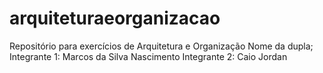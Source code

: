# arquiteturaeorganizacao
Repositório para exercícios de Arquitetura e Organização
Nome da dupla;
Integrante 1: Marcos da Silva Nascimento
Integrante 2: Caio Jordan 
